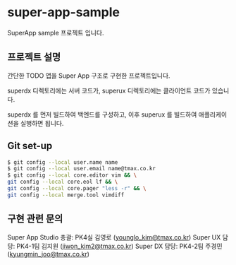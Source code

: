 # super-app-sample

SuperApp sample 프로젝트 입니다.

## 프로젝트 설명

간단한 TODO 앱을 Super App 구조로 구현한 프로젝트입니다.

superdx 디렉토리에는 서버 코드가, superux 디렉토리에는 클라이언트 코드가 있습니다.

superdx 를 먼저 빌드하여 백엔드를 구성하고, 이후 superux 를 빌드하여 애플리케이션을 실행하면 됩니다.


## Git set-up
```bash
$ git config --local user.name name
$ git config --local user.email name@tmax.co.kr
$ git config --local core.editor vim && \
git config --local core.eol lf && \
git config --local core.pager "less -r" && \
git config --local merge.tool vimdiff
```

## 구현 관련 문의
Super App Studio 총괄: PK4실 김영로 (younglo_kim@tmax.co.kr)
Super UX 담당: PK4-1팀 김지원 (jiwon_kim2@tmax.co.kr)
Super DX 담당: PK4-2팀 주경민 (kyungmin_joo@tmax.co.kr)
